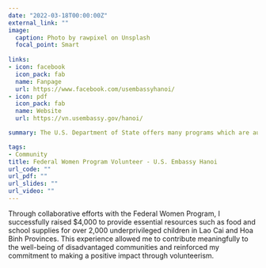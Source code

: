 ```yaml
---
date: "2022-03-18T00:00:00Z"
external_link: ""
image:
  caption: Photo by rawpixel on Unsplash
  focal_point: Smart
  
links:
- icon: facebook
  icon_pack: fab
  name: Fanpage
  url: https://www.facebook.com/usembassyhanoi/
- icon: pdf
  icon_pack: fab
  name: Website
  url: https://vn.usembassy.gov/hanoi/

summary: The U.S. Department of State offers many programs which are augmented by local opportunities in countries around that world, allowing non-U.S. citizens to explore U.S. culture. Through collaborative efforts with the Federal Women Program, I successfully raised $4,000 to provide essential resources such as food and school supplies for over 2,000 underprivileged children in Lao Cai and Hoa Binh Provinces. This experience allowed me to contribute meaningfully to the well-being of disadvantaged communities and reinforced my commitment to making a positive impact through volunteerism.

tags:
- Community
title: Federal Women Program Volunteer - U.S. Embassy Hanoi
url_code: ""
url_pdf: ""
url_slides: ""
url_video: ""
---
```

Through collaborative efforts with the Federal Women Program, I successfully raised $4,000 to provide essential resources such as food and school supplies for over 2,000 underprivileged children in Lao Cai and Hoa Binh Provinces. This experience allowed me to contribute meaningfully to the well-being of disadvantaged communities and reinforced my commitment to making a positive impact through volunteerism.
